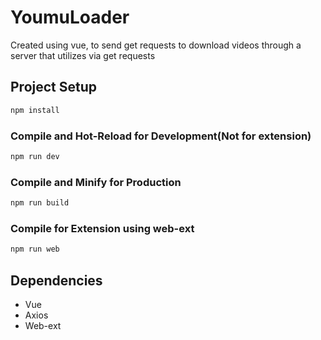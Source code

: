 # YoumuLoader
Created using vue, to send get requests to download videos through a server
that utilizes via get requests
## Project Setup

```sh
npm install
```

### Compile and Hot-Reload for Development(Not for extension)
```sh
npm run dev
```

### Compile and Minify for Production

```sh
npm run build
```

### Compile for Extension using web-ext

```sh
npm run web
```

## Dependencies
* Vue
* Axios
* Web-ext